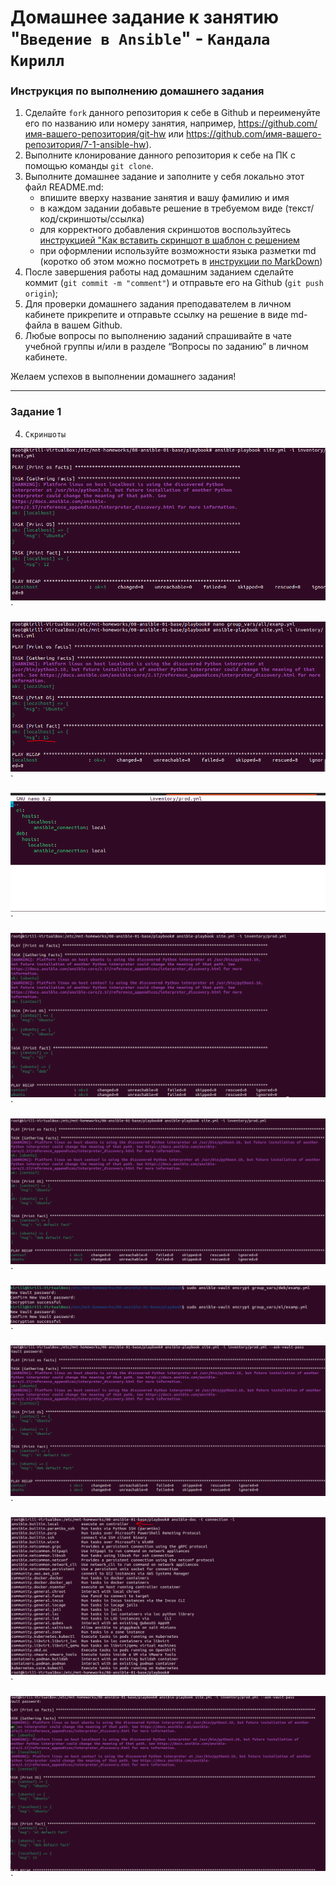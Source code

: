 # Домашнее задание к занятию "`Введение в Ansible`" - `Кандала Кирилл`


### Инструкция по выполнению домашнего задания

   1. Сделайте `fork` данного репозитория к себе в Github и переименуйте его по названию или номеру занятия, например, https://github.com/имя-вашего-репозитория/git-hw или  https://github.com/имя-вашего-репозитория/7-1-ansible-hw).
   2. Выполните клонирование данного репозитория к себе на ПК с помощью команды `git clone`.
   3. Выполните домашнее задание и заполните у себя локально этот файл README.md:
      - впишите вверху название занятия и вашу фамилию и имя
      - в каждом задании добавьте решение в требуемом виде (текст/код/скриншоты/ссылка)
      - для корректного добавления скриншотов воспользуйтесь [инструкцией "Как вставить скриншот в шаблон с решением](https://github.com/netology-code/sys-pattern-homework/blob/main/screen-instruction.md)
      - при оформлении используйте возможности языка разметки md (коротко об этом можно посмотреть в [инструкции  по MarkDown](https://github.com/netology-code/sys-pattern-homework/blob/main/md-instruction.md))
   4. После завершения работы над домашним заданием сделайте коммит (`git commit -m "comment"`) и отправьте его на Github (`git push origin`);
   5. Для проверки домашнего задания преподавателем в личном кабинете прикрепите и отправьте ссылку на решение в виде md-файла в вашем Github.
   6. Любые вопросы по выполнению заданий спрашивайте в чате учебной группы и/или в разделе “Вопросы по заданию” в личном кабинете.
   
Желаем успехов в выполнении домашнего задания!


---

### Задание 1

4. `Скриншоты `

![1](https://github.com/wintercomesX/08-ansible-01-base/blob/main/08-ansible-01-base/img/1.PNG)`

![2](https://github.com/wintercomesX/08-ansible-01-base/blob/main/08-ansible-01-base/img/2.PNG)`

![2](https://github.com/wintercomesX/08-ansible-01-base/blob/main/08-ansible-01-base/img/3.PNG)`

![2](https://github.com/wintercomesX/08-ansible-01-base/blob/main/08-ansible-01-base/img/4.PNG)`

![2](https://github.com/wintercomesX/08-ansible-01-base/blob/main/08-ansible-01-base/img/5.PNG)`

![2](https://github.com/wintercomesX/08-ansible-01-base/blob/main/08-ansible-01-base/img/7.PNG)`

![2](https://github.com/wintercomesX/08-ansible-01-base/blob/main/08-ansible-01-base/img/8.PNG)`

![2](https://github.com/wintercomesX/08-ansible-01-base/blob/main/08-ansible-01-base/img/9.PNG)`

![2](https://github.com/wintercomesX/08-ansible-01-base/blob/main/08-ansible-01-base/img/11.PNG)`
